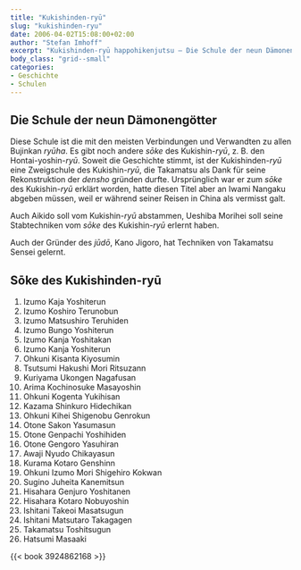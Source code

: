```yaml
---
title: "Kukishinden-ryū"
slug: "kukishinden-ryu"
date: 2006-04-02T15:08:00+02:00
author: "Stefan Imhoff"
excerpt: "Kukishinden-ryū happohikenjutsu – Die Schule der neun Dämonengötter, entstanden aus dem Kukishin Ryu."
body_class: "grid--small"
categories:
- Geschichte
- Schulen
---
```


## Die Schule der neun Dämonengötter

Diese Schule ist die mit den meisten Verbindungen und Verwandten zu allen Bujinkan *ryūha*. Es gibt noch andere *sōke* des Kukishin-*ryū*, z. B. den Hontai-yoshin-*ryū*. Soweit die Geschichte stimmt, ist der Kukishinden-*ryū* eine Zweigschule des Kukishin-*ryū*, die Takamatsu als Dank für seine Rekonstruktion der *densho* gründen durfte. Ursprünglich war er zum *sōke* des Kukishin-*ryū* erklärt worden, hatte diesen Titel aber an Iwami Nangaku abgeben müssen, weil er während seiner Reisen in China als vermisst galt.

Auch Aikido soll vom Kukishin-*ryū* abstammen, Ueshiba Morihei soll seine Stabtechniken vom *sōke* des Kukishin-*ryū* erlernt haben.

Auch der Gründer des *jūdō*, Kano Jigoro, hat Techniken von Takamatsu Sensei gelernt.

## Sōke des Kukishinden-ryū

1. Izumo Kaja Yoshiterun
2. Izumo Koshiro Terunobun
3. Izumo Matsushiro Teruhiden
4. Izumo Bungo Yoshiterun
5. Izumo Kanja Yoshitakan
6. Izumo Kanja Yoshiterun
7. Ohkuni Kisanta Kiyosumin
8. Tsutsumi Hakushi Mori Ritsuzann
9. Kuriyama Ukongen Nagafusan
10. Arima Kochinosuke Masayoshin
11. Ohkuni Kogenta Yukihisan
12. Kazama Shinkuro Hidechikan
13. Ohkuni Kihei Shigenobu Genrokun
14. Otone Sakon Yasumasun
15. Otone Genpachi Yoshihiden
16. Otone Gengoro Yasuhiran
17. Awaji Nyudo Chikayasun
18. Kurama Kotaro Genshinn
19. Ohkuni Izumo Mori Shigehiro Kokwan
20. Sugino Juheita Kanemitsun
21. Hisahara Genjuro Yoshitanen
22. Hisahara Kotaro Nobuyoshin
23. Ishitani Takeoi Masatsugun
24. Ishitani Matsutaro Takagagen
25. Takamatsu Toshitsugun
26. Hatsumi Masaaki

{{< book 3924862168 >}}
